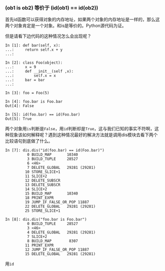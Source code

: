 ### (ob1 is ob2) 等价于 (id(ob1) == id(ob2))
首先id函数可以获得对象的内存地址，如果两个对象的内存地址是一样的，那么这两个对象肯定是一个对象。和is是等价的。Python源代码为证。


但是请看下边代码的这种情况怎么会出现呢？
    
    In [1]: def bar(self, x):
    ...:     return self.x + y
    ...: 
 
    In [2]: class Foo(object):
    ...:     x = 9
    ...:     def __init__(self ,x):
    ...:         self.x = x
    ...:     bar = bar
    ...:     
 
    In [3]: foo = Foo(5)
 
    In [4]: foo.bar is Foo.bar
    Out[4]: False
 
    In [5]: id(foo.bar) == id(Foo.bar)
    Out[5]: True

两个对象用`is`判断是`False`，用`id`判断却是`True`，这与我们已知的事实不符啊，这种现象该如何解释呢？遇到这种情况最好的解决方法就是调用dis模块去看下两个比较语句到底做了什么。

    In [7]: dis.dis("id(foo.bar) == id(Foo.bar)")
              0 BUILD_MAP       10340
              3 BUILD_TUPLE     28527
              6 <46>           
              7 DELETE_GLOBAL   29281 (29281)
             10 STORE_SLICE+1  
             11 SLICE+2        
             12 DELETE_SUBSCR  
             13 DELETE_SUBSCR  
             14 SLICE+2        
             15 BUILD_MAP       10340
             18 PRINT_EXPR     
             19 JUMP_IF_FALSE_OR_POP 11887
             22 DELETE_GLOBAL   29281 (29281)
             25 STORE_SLICE+1  

    In [8]: dis.dis("foo.bar is Foo.bar")
              0 BUILD_TUPLE     28527
              3 <46>           
              4 DELETE_GLOBAL   29281 (29281)
              7 SLICE+2        
              8 BUILD_MAP        8307
             11 PRINT_EXPR     
             12 JUMP_IF_FALSE_OR_POP 11887
             15 DELETE_GLOBAL   29281 (29281)
用`id`
